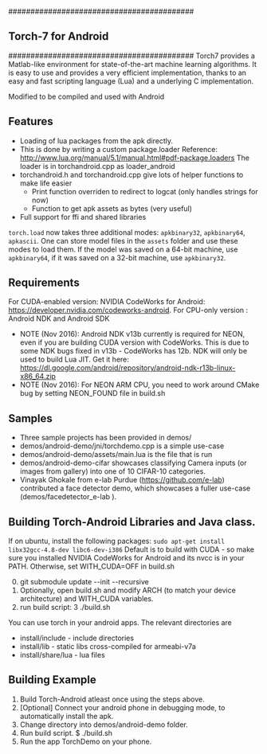 ##########################################
## Torch-7 for Android                  ##
##########################################
Torch7 provides a Matlab-like environment for state-of-the-art machine
learning algorithms. It is easy to use and provides a very efficient
implementation, thanks to an easy and fast scripting language (Lua) and a
underlying C implementation.

Modified to be compiled and used with Android

Features
--------
* Loading of lua packages from the apk directly.
* This is done by writing a custom package.loader
  Reference: http://www.lua.org/manual/5.1/manual.html#pdf-package.loaders
  The loader is in torchandroid.cpp as loader_android
* torchandroid.h and torchandroid.cpp give lots of helper functions to make life easier
  * Print function overriden to redirect to logcat (only handles strings for now)
  * Function to get apk assets as bytes (very useful)
* Full support for ffi and shared libraries

`torch.load` now takes three additional modes: `apkbinary32`, `apkbinary64`, `apkascii`. One can store model files in the `assets` folder and use these modes to load them. If the model was saved on a 64-bit machine, use `apkbinary64`, if it was saved on a 32-bit machine, use `apkbinary32`.


Requirements
------------
For CUDA-enabled version: NVIDIA CodeWorks for Android: https://developer.nvidia.com/codeworks-android. 
For CPU-only version : Android NDK and Android SDK 

* NOTE (Nov 2016): Android NDK v13b currently is required for NEON, even if you are building CUDA version with CodeWorks.
This is due to some NDK bugs fixed in v13b - CodeWorks has 12b. NDK will only be used to build Lua JIT.
Get it here: https://dl.google.com/android/repository/android-ndk-r13b-linux-x86_64.zip
* NOTE (Nov 2016): For NEON ARM CPU, you need to work around CMake bug by setting NEON_FOUND file in build.sh

Samples
--------
* Three sample projects has been provided in demos/
* demos/android-demo/jni/torchdemo.cpp is a simple use-case
* demos/android-demo/assets/main.lua is the file that is run
* demos/android-demo-cifar showcases classifying Camera inputs (or images from gallery) into one of 10 CIFAR-10 categories.
* Vinayak Ghokale from e-lab Purdue (https://github.com/e-lab) contributed a face detector demo, which showcases a fuller use-case (demos/facedetector_e-lab ).

Building Torch-Android Libraries and Java class. 
--------------
If on ubuntu, install the following packages: `sudo apt-get install libx32gcc-4.8-dev libc6-dev-i386`
Default is to build with CUDA - so make sure you installed NVIDIA CodeWorks for Android and its nvcc is in your PATH.
Otherwise, set WITH_CUDA=OFF in build.sh

0. git submodule update --init --recursive
1. Optionally, open build.sh and modify ARCH (to match your device architecture) and WITH_CUDA variables.
2. run build script:
3 ./build.sh 

You can use torch in your android apps. The relevant directories are
* install/include - include directories
* install/lib - static libs cross-compiled for armeabi-v7a
* install/share/lua - lua files


Building Example
----------------
1. Build Torch-Android atleast once using the steps above.
2. [Optional] Connect your android phone in debugging mode,
              to automatically install the apk.
3. Change directory into demos/android-demo folder.
4. Run build script.
$ ./build.sh
5. Run the app TorchDemo on your phone.
